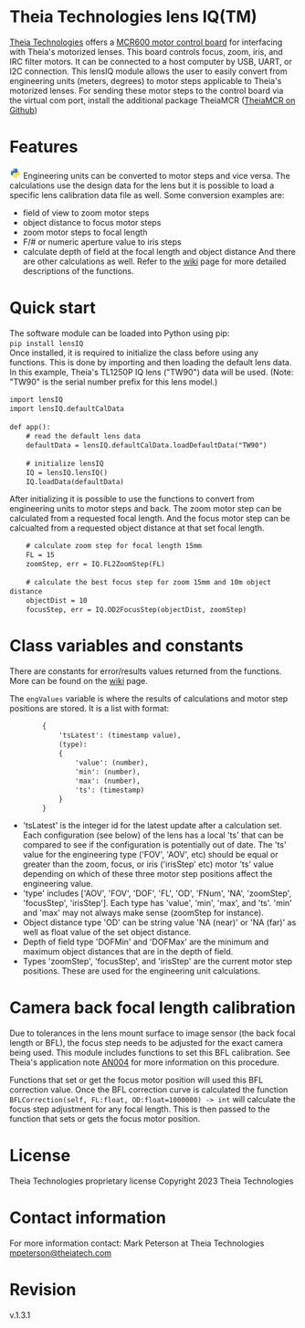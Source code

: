 # Theia Technologies lens IQ(TM)
[Theia Technologies](https://www.theiatech.com) offers a [MCR600 motor control board](https://www.theiatech.com/lenses/accessories/mcr/) for interfacing with Theia's motorized lenses.  This board controls focus, zoom, iris, and IRC filter motors.  It can be connected to a host computer by USB, UART, or I2C connection.  This lensIQ module allows the user to easily convert from engineering units (meters, degrees) to motor steps applicable to Theia's motorized lenses.  For sending these motor steps to the control board via the virtual com port, install the additional package TheiaMCR ([TheiaMCR on Github](https://github.com/cliquot22/TheiaMCR))

# Features
<img src="https://raw.githubusercontent.com/devicons/devicon/master/icons/python/python-original.svg" alt="python" width="20" height="20"/> Engineering units can be converted to motor steps and vice versa.  The calculations use the design data for the lens but it is possible to load a specific lens calibration data file as well.  Some conversion examples are: 
- field of view to zoom motor steps
- object distance to focus motor steps
- zoom motor steps to focal length
- F/# or numeric aperture value to iris steps
- calculate depth of field at the focal length and object distance
And there are other calculations as well.  Refer to the [wiki](https://github.com/cliquot22/lensIQ/wiki) page for more detailed descriptions of the functions.  

# Quick start
The software module can be loaded into Python using pip:  
`pip install lensIQ`  
Once installed, it is required to initialize the class before using any functions.  This is done by importing and then loading the default lens data.  In this example, Theia's TL1250P IQ lens ("TW90") data will be used.  (Note: "TW90" is the serial number prefix for this lens model.)
``` 
import lensIQ
import lensIQ.defaultCalData

def app():
    # read the default lens data
    defaultData = lensIQ.defaultCalData.loadDefaultData("TW90")

    # initialize lensIQ
    IQ = lensIQ.lensIQ()
    IQ.loadData(defaultData)
```   
After initializing it is possible to use the functions to convert from engineering units to motor steps and back.  The zoom motor step can be calculated from a requested focal length.  And the focus motor step can be calcualted from a requested object distance at that set focal length.  
``` 
    # calculate zoom step for focal length 15mm
    FL = 15
    zoomStep, err = IQ.FL2ZoomStep(FL)

    # calculate the best focus step for zoom 15mm and 10m object distance
    objectDist = 10
    focusStep, err = IQ.OD2FocusStep(objectDist, zoomStep)
```   

# Class variables and constants
There are constants for error/results values returned from the functions.  More can be found on the [wiki](https://github.com/cliquot22/lensIQ/wiki) page.  

The `engValues` variable is where the results of calculations and motor step positions are stored.  It is a list with format:  
``` 
        {
            'tsLatest': (timestamp value), 
            (type): 
            {
                'value': (number), 
                'min': (number), 
                'max': (number), 
                'ts': (timestamp)
            }
        }
```  
- 'tsLatest' is the integer id for the latest update after a calculation set.  Each configuration (see below) of the lens has a local 'ts' that can be compared to see if the configuration is potentially out of date.  The 'ts' value for the engineering type ('FOV', 'AOV', etc) should be equal or greater than the zoom, focus, or iris ('irisStep' etc) motor 'ts' value depending on which of these three motor step positions affect the engineering value.  
- 'type' includes ['AOV', 'FOV', 'DOF', 'FL', 'OD', 'FNum', 'NA', 'zoomStep', 'focusStep', 'irisStep'].  Each type has 'value', 'min', 'max', and 'ts'.  'min' and 'max' may not always make sense (zoomStep for instance).  
- Object distance type 'OD' can be string value 'NA (near)' or 'NA (far)' as well as float value of the set object distance. 
- Depth of field type 'DOFMin' and 'DOFMax' are the minimum and maximum object distances that are in the depth of field. 
- Types 'zoomStep', 'focusStep', and 'irisStep' are the current motor step positions.  These are used for the engineering unit calculations.  

# Camera back focal length calibration
Due to tolerances in the lens mount surface to image sensor (the back focal length or BFL), the focus step needs to be adjusted for the exact camera being used.  This module includes functions to set this BFL calibration.  See Theia's application note [AN004](https://www.theiatech.com/lenses/calibrated-lenses/) for more information on this procedure.  

Functions that set or get the focus motor position will used this BFL correction value.  Once the BFL correction curve is calculated the function `BFLCorrection(self, FL:float, OD:float=1000000) -> int` will calculate the focus step adjustment for any focal length.  This is then passed to the function that sets or gets the focus motor position.  

# License
Theia Technologies proprietary license
Copyright 2023 Theia Technologies

# Contact information
For more information contact: 
Mark Peterson at Theia Technologies
[mpeterson@theiatech.com](mailto://mpeterson@theiatech.com)

# Revision
v.1.3.1